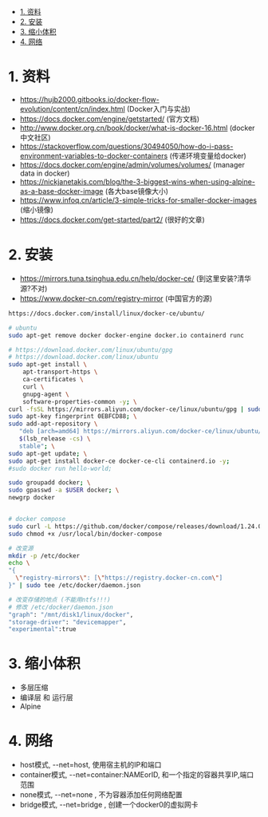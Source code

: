 

<!-- TOC -->

- [1. 资料](#1-资料)
- [2. 安装](#2-安装)
- [3. 缩小体积](#3-缩小体积)
- [4. 网络](#4-网络)

<!-- /TOC -->


# 1. 资料

* https://hujb2000.gitbooks.io/docker-flow-evolution/content/cn/index.html (Docker入门与实战)
* https://docs.docker.com/engine/getstarted/ (官方文档)
* http://www.docker.org.cn/book/docker/what-is-docker-16.html (docker中文社区)
* https://stackoverflow.com/questions/30494050/how-do-i-pass-environment-variables-to-docker-containers (传递环境变量给docker)
* https://docs.docker.com/engine/admin/volumes/volumes/ (manager data in docker)
* https://nickjanetakis.com/blog/the-3-biggest-wins-when-using-alpine-as-a-base-docker-image (各大base镜像大小)
* https://www.infoq.cn/article/3-simple-tricks-for-smaller-docker-images (缩小镜像)
* https://docs.docker.com/get-started/part2/ (很好的文章)

# 2. 安装

* https://mirrors.tuna.tsinghua.edu.cn/help/docker-ce/ (到这里安装?清华源?不对)
* https://www.docker-cn.com/registry-mirror (中国官方的源)


```bash
https://docs.docker.com/install/linux/docker-ce/ubuntu/

# ubuntu
sudo apt-get remove docker docker-engine docker.io containerd runc

# https://download.docker.com/linux/ubuntu/gpg
# https://download.docker.com/linux/ubuntu
sudo apt-get install \
    apt-transport-https \
    ca-certificates \
    curl \
    gnupg-agent \
    software-properties-common -y; \
curl -fsSL https://mirrors.aliyun.com/docker-ce/linux/ubuntu/gpg | sudo apt-key add -; \
sudo apt-key fingerprint 0EBFCD88; \
sudo add-apt-repository \
   "deb [arch=amd64] https://mirrors.aliyun.com/docker-ce/linux/ubuntu/ \
   $(lsb_release -cs) \
   stable"; \
sudo apt-get update; \
sudo apt-get install docker-ce docker-ce-cli containerd.io -y;
#sudo docker run hello-world;

sudo groupadd docker; \
sudo gpasswd -a $USER docker; \
newgrp docker 


# docker compose
sudo curl -L https://github.com/docker/compose/releases/download/1.24.0/docker-compose-`uname -s`-`uname -m` -o /usr/local/bin/docker-compose
sudo chmod +x /usr/local/bin/docker-compose

# 改变源
mkdir -p /etc/docker
echo \
"{
  \"registry-mirrors\": [\"https://registry.docker-cn.com\"]
}" | sudo tee /etc/docker/daemon.json

# 改变存储的地点 (不能用ntfs!!!)
# 修改 /etc/docker/daemon.json
"graph": "/mnt/disk1/linux/docker",
"storage-driver": "devicemapper",
"experimental":true
```

# 3. 缩小体积

* 多层压缩
* 编译层 和 运行层
* Alpine

# 4. 网络

* host模式, --net=host, 使用宿主机的IP和端口
* container模式, --net=container:NAMEorID, 和一个指定的容器共享IP,端口范围
* none模式, --net=none , 不为容器添加任何网络配置
* bridge模式, --net=bridge , 创建一个docker0的虚拟网卡
